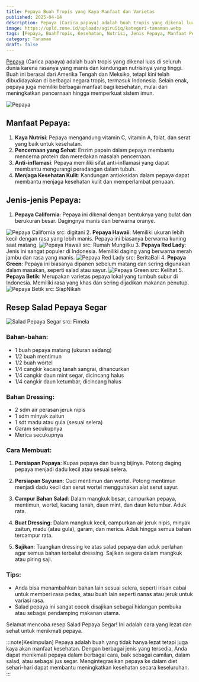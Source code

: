 ```yaml
---
title: Pepaya Buah Tropis yang Kaya Manfaat dan Varietas
published: 2025-04-14
description: Pepaya (Carica papaya) adalah buah tropis yang dikenal luas di seluruh dunia karena rasanya yang manis dan kandungan nutrisinya yang tinggi.
image: https://upld.zone.id/uploads/agiru5iq/kategori-tanaman.webp
tags: [Pepaya, BuahTropis, Kesehatan, Nutrisi, Jenis Pepaya, Manfaat Pepaya, Pepaya California, Pepaya Hawaii, Pepaya RedLady, Pepaya Green, Pepaya Betik]
category: Tanaman
draft: false
---
```


[Pepaya](https://id.m.wikipedia.org/wiki/Pepaya) (Carica papaya) adalah buah tropis yang dikenal luas di seluruh dunia karena rasanya yang manis dan kandungan nutrisinya yang tinggi. Buah ini berasal dari Amerika Tengah dan Meksiko, tetapi kini telah dibudidayakan di berbagai negara tropis, termasuk Indonesia. Selain enak, pepaya juga memiliki berbagai manfaat bagi kesehatan, mulai dari meningkatkan pencernaan hingga memperkuat sistem imun.

![Pepaya](https://upload.wikimedia.org/wikipedia/commons/thumb/d/de/Peeled_diced_pawpaw.jpg/800px-Peeled_diced_pawpaw.jpg)

## Manfaat Pepaya:
1. **Kaya Nutrisi**: Pepaya mengandung vitamin C, vitamin A, folat, dan serat yang baik untuk kesehatan.
2. **Pencernaan yang Sehat**: Enzim papain dalam pepaya membantu mencerna protein dan meredakan masalah pencernaan.
3. **Anti-inflamasi**: Pepaya memiliki sifat anti-inflamasi yang dapat membantu mengurangi peradangan dalam tubuh.
4. **Menjaga Kesehatan Kulit**: Kandungan antioksidan dalam pepaya dapat membantu menjaga kesehatan kulit dan memperlambat penuaan.

## Jenis-jenis Pepaya:
1. **Pepaya California**: Pepaya ini dikenal dengan bentuknya yang bulat dan berukuran besar. Dagingnya manis dan berwarna oranye.

![Pepaya California src: digitani](https://digitani.ipb.ac.id/wp-content/uploads/2024/04/IPB-DIGITANI-TANI-DAN-NELAYAN-CENTER-IPB-UNIVERSITY-TIPS-BUDIDAYA-PEPAYA-CALIFORNIA-DARI-BIJI.jpg)
2. **Pepaya Hawaii**: Memiliki ukuran lebih kecil dengan rasa yang lebih manis. Pepaya ini biasanya berwarna kuning saat matang.
![Pepaya Hawaii src: Rumah Mungilku](https://setiawatiwangrahardja.wordpress.com/wp-content/uploads/2014/07/dsc00859.jpg)
3. **Pepaya Red Lady**: Jenis ini sangat populer di Indonesia. Memiliki daging yang berwarna merah jambu dan rasa yang manis.
![Pepaya Red Lady src: BeritaBali](https://beritabali.com/uploads/berita/berita_200303070322_PepayaRedLady,PenambahVitalitasPria.jpg)
4. **Pepaya Green**: Pepaya ini biasanya dipanen sebelum matang dan sering digunakan dalam masakan, seperti salad atau sayur.
![Pepaya Green src: Kelihat](https://assets.promediateknologi.id/crop/0x0:0x0/0x0/webp/photo/p3/93/2025/04/06/Manfaat-Pepaya-Muda-Untuk-Kesehatan-salah-Satunya-Menjaga-Sistem-Pencernaan-2339256587.jpg)
5. **Pepaya Betik**: Merupakan varietas pepaya lokal yang tumbuh subur di Indonesia. Memiliki rasa yang khas dan sering dijadikan makanan penutup.
![Pepaya Betik src: SiapNikah](https://siapnikah.org/wp-content/uploads/2024/12/Screenshot-2024-12-17-at-13.47.43.png)

## Resep Salad Pepaya Segar

![Salad Pepaya Segar src: Fimela](https://cdn0-production-images-kly.akamaized.net/r1qL5gzzE8ASj7xLyaITi8WHsMc=/0x218:1920x1300/469x260/filters:quality(75):strip_icc():format(webp)/kly-media-production/medias/2726212/original/030736000_1549943525-papaya-salad-1768888_1920.jpg)

### Bahan-bahan:
- 1 buah pepaya matang (ukuran sedang)
- 1/2 buah mentimun
- 1/2 buah wortel
- 1/4 cangkir kacang tanah sangrai, dihancurkan
- 1/4 cangkir daun mint segar, dicincang halus
- 1/4 cangkir daun ketumbar, dicincang halus

### Bahan Dressing:
- 2 sdm air perasan jeruk nipis
- 1 sdm minyak zaitun
- 1 sdt madu atau gula (sesuai selera)
- Garam secukupnya
- Merica secukupnya

### Cara Membuat:
1. **Persiapan Pepaya**: Kupas pepaya dan buang bijinya. Potong daging pepaya menjadi dadu kecil atau sesuai selera.
   
2. **Persiapan Sayuran**: Cuci mentimun dan wortel. Potong mentimun menjadi dadu kecil dan serut wortel menggunakan alat serut sayur.

3. **Campur Bahan Salad**: Dalam mangkuk besar, campurkan pepaya, mentimun, wortel, kacang tanah, daun mint, dan daun ketumbar. Aduk rata.

4. **Buat Dressing**: Dalam mangkuk kecil, campurkan air jeruk nipis, minyak zaitun, madu (atau gula), garam, dan merica. Aduk hingga semua bahan tercampur rata.

5. **Sajikan**: Tuangkan dressing ke atas salad pepaya dan aduk perlahan agar semua bahan terbalut dressing. Sajikan segera dalam mangkuk atau piring saji.

### Tips:
- Anda bisa menambahkan bahan lain sesuai selera, seperti irisan cabai untuk memberi rasa pedas, atau buah lain seperti nanas atau jeruk untuk variasi rasa.
- Salad pepaya ini sangat cocok disajikan sebagai hidangan pembuka atau sebagai pendamping makanan utama.

Selamat mencoba resep Salad Pepaya Segar! Ini adalah cara yang lezat dan sehat untuk menikmati pepaya.

:::note[Kesimpulan]
Pepaya adalah buah yang tidak hanya lezat tetapi juga kaya akan manfaat kesehatan. Dengan berbagai jenis yang tersedia, Anda dapat menikmati pepaya dalam berbagai cara, baik sebagai camilan, dalam salad, atau sebagai jus segar. Mengintegrasikan pepaya ke dalam diet sehari-hari dapat membantu meningkatkan kesehatan secara keseluruhan.
:::
